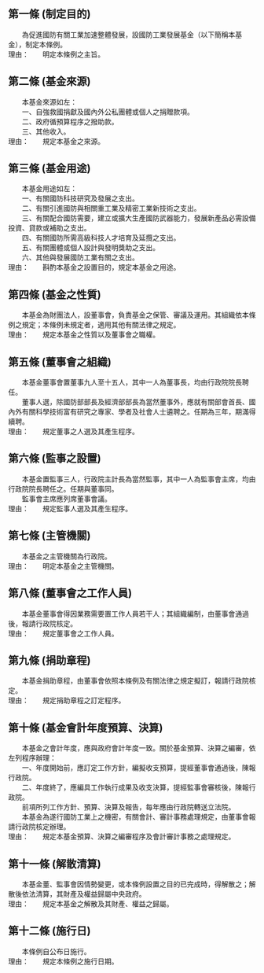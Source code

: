 第一條 (制定目的)
-----------------
　　為促進國防有關工業加速整體發展，設國防工業發展基金（以下簡稱本基金），制定本條例。  
理由：　　明定本條例之主旨。

第二條 (基金來源)
-----------------
　　本基金來源如左：  
　　一、自強救國捐獻及國內外公私團體或個人之捐贈款項。  
　　二、政府循預算程序之撥助款。  
　　三、其他收入。  
理由：　　規定本基金之來源。

第三條 (基金用途)
-----------------
　　本基金用途如左：  
　　一、有關國防科技研究及發展之支出。  
　　二、有關引進國防與相關重工業及精密工業新技術之支出。  
　　三、有關配合國防需要，建立或擴大生產國防武器能力，發展新產品必需設備投資、貸款或補助之支出。  
　　四、有關國防所需高級科技人才培育及延攬之支出。  
　　五、有關團體或個人設計與發明獎助之支出。  
　　六、其他與發展國防工業有關之支出。  
理由：　　斟酌本基金之設置目的，規定本基金之用途。

第四條 (基金之性質)
-------------------
　　本基金為財團法人，設董事會，負責基金之保管、審議及運用。其組織依本條例之規定；本條例未規定者，適用其他有關法律之規定。  
理由：　　規定本基金之性質以及董事會之職權。

第五條 (董事會之組織)
---------------------
　　本基金董事會置董事九人至十五人，其中一人為董事長，均由行政院院長聘任。  
　　董事人選，除國防部部長及經濟部部長為當然董事外，應就有關部會首長、國內外有關科學技術富有研究之專家、學者及社會人士遴聘之。任期為三年，期滿得續聘。  
理由：　　規定董事之人選及其產生程序。

第六條 (監事之設置)
-------------------
　　本基金置監事三人，行政院主計長為當然監事，其中一人為監事會主席，均由行政院院長聘任之。任期與董事同。  
　　監事會主席應列席董事會議。  
理由：　　規定監事人選及其產生程序。

第七條 (主管機關)
-----------------
　　本基金之主管機關為行政院。  
理由：　　明定本基金之主管機關。

第八條 (董事會之工作人員)
-------------------------
　　本基金董事會得因業務需要置工作人員若干人；其組織編制，由董事會通過後，報請行政院核定。  
理由：　　規定董事會之工作人員。

第九條 (捐助章程)
-----------------
　　本基金捐助章程，由董事會依照本條例及有關法律之規定擬訂，報請行政院核定。  
理由：　　規定捐助章程之訂定程序。

第十條 (基金會計年度預算、決算)
-------------------------------
　　本基金之會計年度，應與政府會計年度一致。關於基金預算、決算之編審，依左列程序辦理：  
　　一、年度開始前，應訂定工作方針，編擬收支預算，提經董事會通過後，陳報行政院。  
　　二、年度終了，應編具工作執行成果及收支決算，提經監事會審核後，陳報行政院。  
　　前項所列工作方針、預算、決算及報告，每年應由行政院轉送立法院。  
　　本基金為遂行國防工業上之機密，有關會計、審計事務處理規定，由董事會報請行政院核定辦理。  
理由：　　規定本基金預算、決算之編審程序及會計審計事務之處理規定。

第十一條 (解散清算)
-------------------
　　本基金董、監事會因情勢變更，或本條例設置之目的已完成時，得解散之；解散後依法清算，其財產及權益歸屬中央政府。  
理由：　　規定本基金之解散及其財產、權益之歸屬。

第十二條 (施行日)
-----------------
　　本條例自公布日施行。  
理由：　　規定本條例之施行日期。